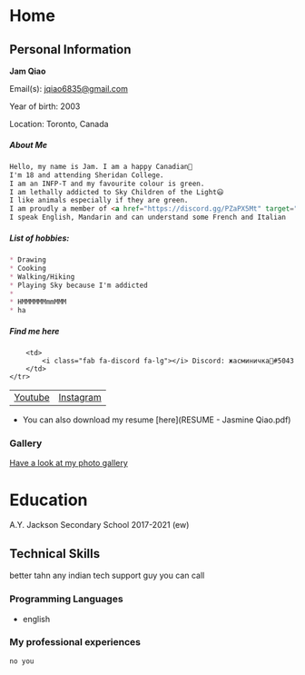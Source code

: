 # Home

<script src="https://kit.fontawesome.com/6d173168d3.js" crossorigin="anonymous"></script>

## Personal Information
**Jam Qiao**

Email(s): [jqiao6835@gmail.com](mailto:jqiao6835@gmail.com)

Year of birth: 2003

Location: Toronto, Canada

##### About Me
```markdown
Hello, my name is Jam. I am a happy Canadian🍁
I'm 18 and attending Sheridan College.
I am an INFP-T and my favourite colour is green.
I am lethally addicted to Sky Children of the Light😃
I like animals especially if they are green.
I am proudly a member of <a href="https://discord.gg/PZaPX5Mt" target="blank">Quarantined Bagels</a>
I speak English, Mandarin and can understand some French and Italian 
```

##### List of hobbies:
```markdown
* Drawing
* Cooking
* Walking/Hiking
* Playing Sky because I'm addicted
* 
* HMMMMMMmmMMM
* ha
```

##### Find me here

<table>
    <tr>
        <td>
            <a href="https://www.youtube.com/channel/UCKW-d_GlZ-sblBa18tChqbw" target="blank"><i class="fab fa-youtube fa-lg"></i> Youtube</a>
        </td>
        <td>
            <a href="https://www.instagram.com/jqwq_art/" target="blank"><i class="fab fa-instagram fa-lg"></i> Instagram</a>
        </td>
        
        <td>
            <i class="fab fa-discord fa-lg"></i> Discord: жасминичка💚#5043
        </td>
    </tr>
</table>

* <i class="fas fa-file fa-lg"></i> You can also download my resume [here](RESUME - Jasmine Qiao.pdf)

### Gallery

[Have a look at my photo gallery](/photo.md)

# Education

A.Y. Jackson Secondary School 2017-2021 (ew)

## Technical Skills
better tahn any indian tech support guy you can call
### Programming Languages

* english

### My professional experiences

```markdown
no you
```

